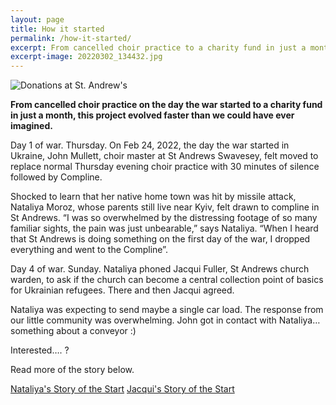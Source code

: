 ```yaml
---
layout: page
title: How it started
permalink: /how-it-started/
excerpt: From cancelled choir practice to a charity fund in just a month, this project evolved faster than we could have ever imagined.
excerpt-image: 20220302_134432.jpg
---
```

<img class="cover-img" src="/assets/img/church-donations.jpg" alt="Donations at St. Andrew's" />


__From cancelled choir practice on the day the war started to a charity fund in just a month, this project evolved faster than we could have ever imagined.__

Day 1 of war. Thursday. On Feb 24, 2022, the day the war started in Ukraine, John Mullett, choir master at St Andrews Swavesey, felt moved to replace normal Thursday evening choir practice with 30 minutes of silence followed by Compline.

Shocked to learn that her native home town was hit by missile attack, Nataliya Moroz, whose parents still live near Kyiv, felt drawn to compline in St Andrews. “I was so overwhelmed by the distressing footage of so many familiar sights, the pain was just unbearable,” says Nataliya. “When I heard that St Andrews is doing something on the first day of the war, I dropped everything and went to the Compline”.

Day 4 of war. Sunday. Nataliya phoned Jacqui Fuller, St Andrews church warden, to ask if the church can become a central collection point of basics for Ukrainian refugees. There and then Jacqui agreed.

Nataliya was expecting to send maybe a single car load. The response from our little community was overwhelming. John got in contact with Nataliya… something about a conveyor :)

Interested…. ?

Read more of the story below.

[Nataliya's Story of the Start](/team/nataliya)
[Jacqui's Story of the Start](/team/jacqui)